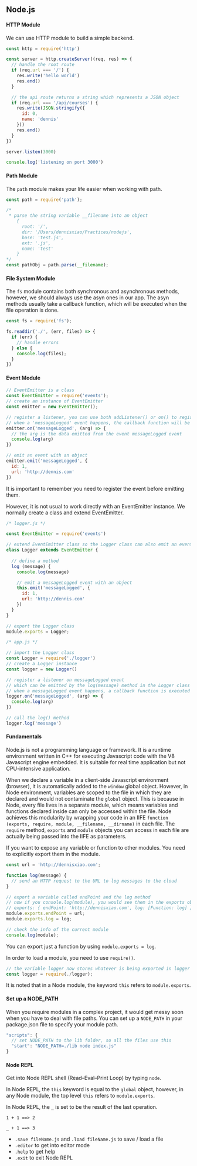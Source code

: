 ## Node.js

#### HTTP Module

We can use HTTP module to build a simple backend.

```js
const http = require('http')

const server = http.createServer((req, res) => {
  // handle the root route
  if (req.url === '/') {
    res.write('hello world')
    res.end()
  }

  // the api route returns a string which represents a JSON object
  if (req.url === '/api/courses') {
    res.write(JSON.stringify({
      id: 0,
      name: 'dennis'
    }))
    res.end()
  }
})

server.listen(3000)

console.log('listening on port 3000')
```

#### Path Module

The `path` module makes your life easier when working with path.

```js
const path = require('path');

/*
 * parse the string variable __filename into an object
    { 
      root: '/',
      dir: '/Users/dennisxiao/Practices/nodejs',
      base: 'test.js',
      ext: '.js',
      name: 'test' 
    }
*/
const pathObj = path.parse(__filename);
```

#### File System Module

The `fs` module contains both synchronous and asynchronous methods, however, we should always use the asyn ones in our app. The asyn methods usually take a callback function, which will be executed when the file operation is done.

```js
const fs = require('fs');

fs.readdir('./', (err, files) => {
  if (err) {
    // handle errors
  } else {
    console.log(files);
  }
})
```

#### Event Module

```js
// EventEmitter is a class
const EventEmitter = require('events');
// create an instance of EventEmitter
const emitter = new EventEmitter();

// register a listener, you can use both addListener() or on() to register a listener
// when a 'messageLogged' event happens, the callback function will be executed
emitter.on('messageLogged', (arg) => {
  // the arg is the data emitted from the event messageLogged event
  console.log(arg)
})

// emit an event with an object
emitter.emit('messageLogged', {
  id: 1,
  url: 'http://dennis.com'
})
```

It is important to remember you need to register the event before emitting them.

However, it is not usual to work directly with an EventEmitter instance. We normally create a class and extend EventEmitter.

```js
/* logger.js */

const EventEmitter = require('events')

// extend EventEmitter class so the Logger class can also emit an event
class Logger extends EventEmitter {
  
  // define a method
  log (message) {
    console.log(message)

    // emit a messageLogged event with an object
    this.emit('messageLogged', {
      id: 1,
      url: 'http://dennis.com'
    })
  }
}

// export the Logger class
module.exports = Logger;
```

```js
/* app.js */

// import the Logger class
const Logger = require('./logger')
// create a Logger instance
const logger = new Logger()

// register a listener on messageLogged event
// which can be emitted by the log(message) method in the Logger class
// when a messageLogged event happens, a callback function is executed
logger.on('messageLogged', (arg) => {
  console.log(arg)
})

// call the log() method
logger.log('message')
```

#### Fundamentals

Node.js is not a programming language or framework. It is a runtime environment written in C++ for executing Javascript code with the V8 Javascript engine embedded. It is suitable for real time application but not CPU-intensive application.

When we declare a variable in a client-side Javascript environment (browser), it is automatically added to the `window` global object. However, in Node environment, variables are scoped to the file in which they are declared and would not contaminate the `global` object. This is because in Node, every file lives in a separate module, which means variables and functions declared inside can only be accessed within the file. Node achieves this modularity by wrapping your code in an IIFE `function (exports, require, module, __filename, __dirname)` in each file. The `require` method, `exports` and `module` objects you can access in each file are actually being passed into the IIFE as parameters.

If you want to expose any variable or function to other modules. You need to explicitly export them in the module. 

```js
const url = 'http://dennisxiao.com';

function log(message) {
  // send an HTTP request to the URL to log messages to the cloud
}

// export a variable called endPoint and the log method
// now if you console.log(module), you would see them in the exports object
// exports: { endPoint: 'http://dennisxiao.com', log: [Function: log] }
module.exports.endPoint = url;
module.exports.log = log;

// check the info of the current module
console.log(module);
```

You can export just a function by using `module.exports = log`.

In order to load a module, you need to use `require()`.

```js
// the variable logger now stores whatever is being exported in logger module
const logger = require(./logger);
```

It is noted that in a Node module, the keyword `this` refers to `module.exports`.

#### Set up a NODE_PATH

When you require modules in a complex project, it would get messy soon when you have to deal with file paths. You can set up a `NODE_PATH` in your package.json file to specify your module path.

```js
"scripts": {
  // set NODE_PATH to the lib folder, so all the files use this 
  "start": "NODE_PATH=./lib node index.js"
}
```

#### Node REPL

Get into Node REPL shell (Read–Eval–Print Loop) by typing `node`.

In Node REPL, the `this` keyword is equal to the `global` object, however, in any Node module, the top level `this` refers to `module.exports`.

In Node REPL, the `_` is set to be the result of the last operation.

```
1 + 1 ==> 2

_ + 1 ==> 3
```

- `.save fileName.js` and `.load fileName.js` to save / load a file
- `.editor` to get into editor mode
- `.help` to get help
- `.exit` to exit Node REPL
